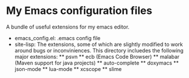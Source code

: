 My Emacs configuration files
=============

A bundle of useful extensions for my emacs editor.

* emacs_config.el: .emacs config file
* site-lisp: The extensions, some of which are slightly modified to work around bugs or inconviniences. This directory incluedes the following major extensions:
** psvn
** ecb (Emacs Code Browser)
** malabar (Maven support for java projects)
** auto-complete
** doxymacs
** json-mode
** lua-mode
** xcscope
** slime
